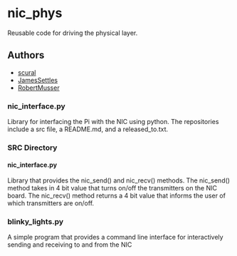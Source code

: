 # nic_phys
Reusable code for driving the physical layer.

## Authors
- [scural](https://github.com/scural)
- [JamesSettles](https://github.com/JamesSettles)
- [RobertMusser](https://github.com/RobertMusser)

### nic_interface.py
Library for interfacing the Pi with the NIC using python. The repositories include a src file, a README.md, and a released_to.txt.

### SRC Directory
#### nic_interface.py
Library that provides the nic_send() and nic_recv() methods. The nic_send() method takes in 4 bit value that turns on/off the transmitters on the NIC board. The nic_recv() method returns a 4 bit value that informs the user of which transmitters are on/off.

### blinky_lights.py
A simple program that provides a command line interface for interactively sending and receiving to and from the NIC